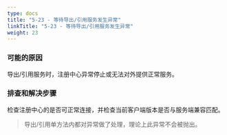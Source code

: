 ```yaml
---
type: docs
title: "5-23 - 等待导出/引用服务发生异常"
linkTitle: "5-23 - 等待导出/引用服务发生异常"
weight: 23
---
```



### 可能的原因

导出/引用服务时，注册中心异常停止或无法对外提供正常服务。

### 排查和解决步骤

检查注册中心的是否可正常连接，并检查当前客户端版本是否与服务端兼容匹配。

> 导出/引用单方法内都对异常做了处理，理论上此异常不会被抛出。


